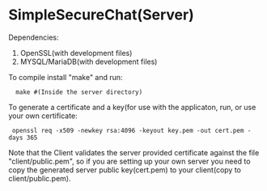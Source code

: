 <h1> SimpleSecureChat(Server) </h1>

Dependencies:
  1. OpenSSL(with development files)
  2. MYSQL/MariaDB(with development files)
  
  To compile install "make" and run:
  
      make #(Inside the server directory)
  To generate a certificate and a key(for use with the applicaton, run, or use your own certificate:
  
     openssl req -x509 -newkey rsa:4096 -keyout key.pem -out cert.pem -days 365 

  Note that the Client validates the server provided certificate against the file "client/public.pem", so if you are setting up your own server you need to copy the generated server public key(cert.pem) to your client(copy to client/public.pem).  
